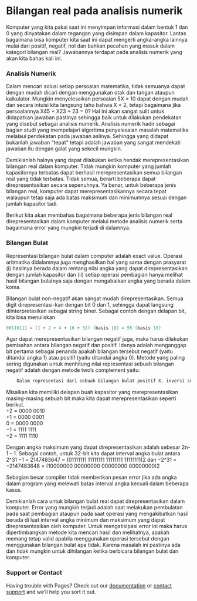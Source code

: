 # Bilangan real pada analisis numerik

Komputer yang kita pakai saat ini menyimpan informasi dalam bentuk 1 dan 0 yang dinyatakan dalam tegangan yang disimpan dalam kapasitor. Lantas bagaimana bisa komputer kita saat ini dapat mengerti angka-angka lainnya mulai dari positif, negatif, nol dan bahkan pecahan yang masuk dalam kategori bilangan real? Jawabannya terdapat pada analisis numerik yang akan kita bahas kali ini.

### Analisis Numerik

Dalam mencari solusi setiap persoalan matematika, tidak semuanya dapat dengan mudah dicari dengan menggunakan otak dan tangan ataupun kalkulator. Mungkin menyelesaikan persoalan 5X = 10 dapat dengan mudah dan secara intuisi kita langsung tahu bahwa X = 2, tetapi bagaimana jika persoalannya X45 + X23 + 23 = 0? Hal ini akan sangat sulit untuk didapatkan jawaban pastinya sehingga baik untuk dilakukan pendekatan yang disebut sebagai analisis numerik. Analisis numerik hadir sebagai bagian studi yang mempelajari algoritma penyelesaian masalah matematika melalaui pendekatan pada jawaban aslinya. Sehingga yang didapat bukanlah jawaban “tepat” tetapi adalah jawaban yang sangat mendekati jawaban itu dengan galat yang sekecil mungkin. 

Demikianlah halnya yang dapat dilakukan ketika hendak merepresentasikan bilangan real dalam komputer. Tidak mungkin komputer yang jumlah kapasitornya terbatas dapat berhasil merepresentasikan semua bilangan real yang tidak terbatas. Tidak semua, berarti beberapa dapat direpresentasikan secara sepenuhnya. Ya benar, untuk beberapa jenis bilangan real, komputer dapat merepresentasikannya secara tepat walaupun tetap saja ada batas maksimum dan minimumnya sesuai dengan jumlah kapasitor tadi. 

Berikut kita akan membahas bagaimana beberapa jenis bilangan real direpresentasikan dalam komputer melalui metode analisis numerik serta bagaimana error yang mungkin terjadi di dalamnya.

### Bilangan Bulat
Representasi bilangan bulat dalam computer adalah exact value. Operasi aritmatika didalamnya juga menghasilkan hal yang sama dengan prasyarat (i) hasilnya berada dalam rentang nilai angka yang dapat direpresentasikan dengan jumlah kapasitor dan (ii) setiap operasi pembagian hanya melihat hasil bilangan bulatnya saja dengan mengabaikan angka yang berada dalam koma. 

Bilangan bulat non-negatif akan sangat mudah direpresentasikan. Semua digit direpresentasi-kan dengan bit 0 dan 1, sehingga dapat langsung diinterpretasikan sebagai string biner. Sebagai contoh dengan delapan bit, kita bisa menuliskan
```cpp
00110111 = (1 + 2 + 4 + 16 + 32) (basis 10) = 55 (basis 10)
```

Agar dapat merepresentasikan bilangan negatif juga, maka harus dilakukan pemisahan antara bilangan negatif dan positif. Idenya adalah menganggap bit pertama sebagai penanda apakah bilangan tersebut negatif (yaitu ditandai angka 1) atau positif (yaitu ditandai angka 0). Metode yang paling sering digunakan untuk menhitung nilai representasi sebuah bilangan negatif adalah dengan metode two’s complement  yaitu:
```cpp
	Dalam representasi dari sebuah bilangan bulat positif X, inversi setiap bit (0 ↔ 1), dan tambahkan 1 untuk mendapatkan representasi dari -X .
```

Misalkan kita memiliki delapan buah kapasitor yang merepresentasikan masing-masing sebuah bit maka kita dapat merepresentasikan seperti berikut.
	<br>+2 	= 0000 0010 
	<br>+1 	= 0000 0001 
	<br>0 	= 0000 0000 
	<br>−1 	= 1111 1111 
	<br>−2 	= 1111 1110 
 <br>

Dengan angka maksimum yang dapat direpresentasikan adalah sebesar 2n-1 – 1. Sebagai contoh, untuk 32-bit kita dapat interval angka bulat antara
	2^31 −1 = 2147483647 = (01111111 11111111 11111111 11111111)2  dan 
	−2^31 = −2147483648 = (10000000 00000000 00000000 00000000)2

Sebagian besar compiler tidak memberikan pesan error jika ada angka dalam program yang melewati batas interval angka kecuali dalam beberapa kasus.

Demikianlah cara untuk bilangan bulat real dapat direpresentasikan dalam komputer. Error yang mungkin terjadi adalah saat melakukan pembulatan pada saat pembagian ataupun pada saat operasi yang mengakibatkan hasil berada di luat interval angka minimum dan maksimum yang dapat direpresentasikan oleh komputer. Untuk mengatisipasi error ini maka harus dipertimbangkan metode kita mencari hasil dan melihatnya, apakah memang tetap valid apabila menggunakan operasi tersebut dengan menggunakan bilangan bulat apa tidak. Karena masalah ini pastinya ada dan tidak mungkin untuk dihilangan ketika berbicara bilangan bulat dan komputer.


### Support or Contact

Having trouble with Pages? Check out our [documentation](https://help.github.com/categories/github-pages-basics/) or [contact support](https://github.com/contact) and we’ll help you sort it out.
